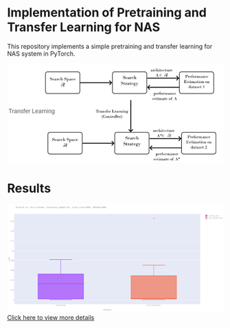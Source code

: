 # Implementation of Pretraining and Transfer Learning for NAS

This repository implements a simple pretraining and transfer learning for NAS system in PyTorch.

![alt text](./assets/architecture.jpg "Logo Title Text 1")

# Results
![alt text](./assets/performance_report.png "Logo Title Text 1")
[Click here to view more details](./assets/performance_report.html)
